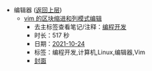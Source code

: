 - 编辑器 ([返回上层](../))
    - [vim 的区块缩进和列模式编辑](https://www.bilibili.com/video/BV13u411o7tu)
        - 去主标签查看笔记/注释：[编程开发](../tags/编程开发.md)
        - 时长：517 秒
        - 日期：[2021-10-24](../month/202110.md)
        - 标签：编程开发,计算机,Linux,编辑器,Vim
        - [封面](http://i0.hdslb.com/bfs/archive/008175d17e6cc5867a0dfe8902d0928a07ddccc0.jpg)

